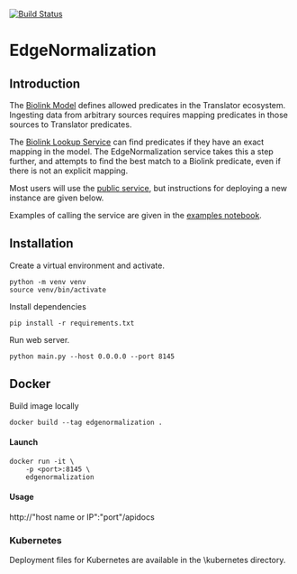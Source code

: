 [![Build Status](https://travis-ci.com/TranslatorIIPrototypes/EdgeNormalization.svg?branch=master)](https://travis-ci.com/TranslatorIIPrototypes/EdgeNormalization)

# EdgeNormalization

## Introduction

The [Biolink Model](https://biolink.github.io/biolink-model/) defines allowed predicates in the Translator ecosystem.  Ingesting data from arbitrary sources requires mapping predicates in those sources to Translator predicates.

The [Biolink Lookup Service](https://bl-lookup-sri.renci.org/apidocs/) can find predicates if they have an exact mapping in the model.  The EdgeNormalization service takes this a step further, and attempts to find the best match to a Biolink predicate, even if there is not an explicit mapping.

Most users will use the [public service](https://edgenormalization-sri.renci.org), but instructions for deploying a new instance are given below.

Examples of calling the service are given in the [examples notebook](documentation/EdgeNormalization.ipynb).

## Installation

Create a virtual environment and activate.
    
    python -m venv venv
    source venv/bin/activate

Install dependencies
    
    pip install -r requirements.txt
    
    
Run web server.

    python main.py --host 0.0.0.0 --port 8145 
    


## Docker 

Build image locally 
    
    docker build --tag edgenormalization .
    
#### Launch

    docker run -it \ 
        -p <port>:8145 \ 
        edgenormalization 

#### Usage

http://"host name or IP":"port"/apidocs
        
### Kubernetes 
Deployment files for Kubernetes are available in the \kubernetes directory.
        
